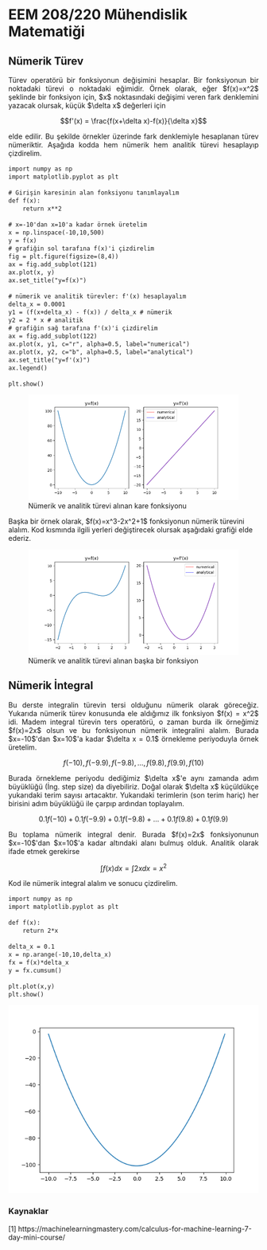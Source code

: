 <h1>EEM 208/220 Mühendislik Matematiği</h1>
<h2>Nümerik Türev</h2>
<p align="justify">Türev operatörü bir fonksiyonun değişimini hesaplar. Bir fonksiyonun bir noktadaki türevi o noktadaki eğimidir. Örnek olarak, eğer $f(x)=x^2$ şeklinde bir fonksiyon için, $x$ noktasındaki değişimi veren fark denklemini yazacak olursak, küçük $\delta x$ değerleri için</p>

```math
f'(x) = \frac{f(x+\delta x)-f(x)}{\delta x}
```

<p align="justify">elde edilir. Bu şekilde örnekler üzerinde fark denklemiyle hesaplanan türev nümeriktir. Aşağıda kodda hem nümerik hem analitik türevi hesaplayıp çizdirelim.</p>

```
import numpy as np
import matplotlib.pyplot as plt
 
# Girişin karesinin alan fonksiyonu tanımlayalım
def f(x):
    return x**2
 
# x=-10'dan x=10'a kadar örnek üretelim
x = np.linspace(-10,10,500)
y = f(x)
# grafiğin sol tarafına f(x)'i çizdirelim
fig = plt.figure(figsize=(8,4))
ax = fig.add_subplot(121)
ax.plot(x, y)
ax.set_title("y=f(x)")
 
# nümerik ve analitik türevler: f'(x) hesaplayalım
delta_x = 0.0001
y1 = (f(x+delta_x) - f(x)) / delta_x # nümerik
y2 = 2 * x # analitik
# grafiğin sağ tarafına f'(x)'i çizdirelim
ax = fig.add_subplot(122)
ax.plot(x, y1, c="r", alpha=0.5, label="numerical")
ax.plot(x, y2, c="b", alpha=0.5, label="analytical")
ax.set_title("y=f'(x)")
ax.legend()
 
plt.show()
```

<figure>
    <img src="figure/numerical-derivative.png" alt="numerical derivative first example" width=%50 height=auto>
    <figcaption>Nümerik ve analitik türevi alınan kare fonksiyonu</figcaption>
</figure>

<p>Başka bir örnek olarak, $f(x)=x^3-2x^2+1$ fonksiyonun nümerik türevini alalım. Kod kısmında ilgili yerleri değiştirecek olursak aşağıdaki grafiği elde ederiz.</p>

<figure>
    <img src="figure/numerical-derivative-second-example.png" alt="numerical derivative second example" width=%50 height=auto>
    <figcaption>Nümerik ve analitik türevi alınan başka bir fonksiyon</figcaption>
</figure>
<h2>Nümerik İntegral</h2>
<p align="justify">Bu derste integralin türevin tersi olduğunu nümerik olarak göreceğiz. Yukarıda nümerik türev konusunda ele aldığımız ilk fonksiyon $f(x) = x^2$ idi. Madem integral türevin ters operatörü, o zaman burda ilk örneğimiz $f(x)=2x$ olsun ve bu fonksiyonun nümerik integralini alalım. Burada $x=-10$'dan $x=10$'a kadar $\delta x = 0.1$ örnekleme periyoduyla örnek üretelim.</p>

$$f(-10), f(-9.9), f(-9.8), \ldots, f(9.8), f(9.9), f(10)$$

<p align="justify">Burada örnekleme periyodu dediğimiz $\delta x$'e aynı zamanda adım büyüklüğü (İng. step size) da diyebiliriz. Doğal olarak $\delta x$ küçüldükçe yukarıdaki terim sayısı artacaktır. Yukarıdaki terimlerin (son terim hariç) her birisini adım büyüklüğü ile çarpıp ardından toplayalım.</p>

$$0.1f(-10)+0.1f(-9.9)+0.1f(-9.8)+ \ldots + 0.1f(9.8)+0.1f(9.9)$$

<p align="justify">Bu toplama nümerik integral denir. Burada $f(x)=2x$ fonksiyonunun $x=-10$'dan $x=10$'a kadar altındaki alanı bulmuş olduk. Analitik olarak ifade etmek gerekirse</p>

$$\int f(x)dx = \int 2xdx = x^2$$

<p align="justify">Kod ile nümerik integral alalım ve sonucu çizdirelim.</p>

```
import numpy as np
import matplotlib.pyplot as plt

def f(x):
    return 2*x

delta_x = 0.1
x = np.arange(-10,10,delta_x)
fx = f(x)*delta_x
y = fx.cumsum()

plt.plot(x,y)
plt.show()
```

<img src="figure/numerical-integral.png" alt="numerical integration" width=%50 height=auto>

<h3>Kaynaklar</h3>
[1] https://machinelearningmastery.com/calculus-for-machine-learning-7-day-mini-course/